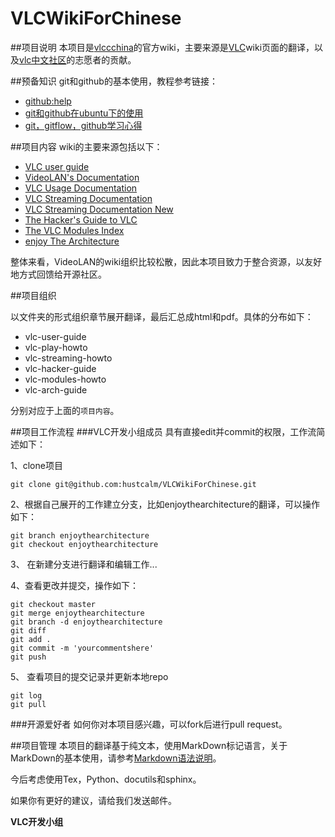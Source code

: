VLCWikiForChinese
=================
##项目说明
本项目是[vlccchina](http://vlcchina.org/wiki)的官方wiki，主要来源是[VLC](http://wiki.videolan.org/Main_Page)wiki页面的翻译，以及[vlc中文社区](http://vlcchina.or)的志愿者的贡献。

##预备知识
git和github的基本使用，教程参考链接：

*   [github:help](https://help.github.com/articles/set-up-git)
*   [git和github在ubuntu下的使用](http://www.cnblogs.com/cocowool/archive/2010/10/19/1855616.html)
*   [git，gitflow，github学习心得](http://blog.csdn.net/yeahugo/article/details/7232380)

##项目内容
wiki的主要来源包括以下：

*   [VLC user guide](http://www.videolan.org/doc/vlc-user-guide/en/index.html)
*   [VideoLAN's Documentation](http://wiki.videolan.org/Documentation:Documentation)
*   [VLC Usage Documentation](http://wiki.videolan.org/Documentation:Play_HowTo)
*   [VLC Streaming Documentation](http://wiki.videolan.org/Documentation:Streaming_HowTo)
*   [VLC Streaming Documentation New](http://wiki.videolan.org/Documentation:Streaming_HowTo_New)
*   [The Hacker's Guide to VLC](http://wiki.videolan.org/Documentation:Hacker%27s_Guide)
*   [The VLC Modules Index](http://wiki.videolan.org/Documentation:Modules)
*   [enjoy The Architecture](http://www.enjoythearchitecture.com/vlc-architecture.html)

整体来看，VideoLAN的wiki组织比较松散，因此本项目致力于整合资源，以友好地方式回馈给开源社区。

##项目组织

以文件夹的形式组织章节展开翻译，最后汇总成html和pdf。具体的分布如下：

*   vlc-user-guide  
*   vlc-play-howto
*   vlc-streaming-howto
*   vlc-hacker-guide
*   vlc-modules-howto
*   vlc-arch-guide

分别对应于上面的`项目内容`。

##项目工作流程
###VLC开发小组成员
具有直接edit并commit的权限，工作流简述如下：

1、clone项目

    git clone git@github.com:hustcalm/VLCWikiForChinese.git

2、根据自己展开的工作建立分支，比如enjoythearchitecture的翻译，可以操作如下：

    git branch enjoythearchitecture
    git checkout enjoythearchitecture
3、 在新建分支进行翻译和编辑工作...

4、查看更改并提交，操作如下：
    
    git checkout master
    git merge enjoythearchitecture
    git branch -d enjoythearchitecture
    git diff
    git add .
    git commit -m 'yourcommentshere'
    git push

5、 查看项目的提交记录并更新本地repo

    git log
    git pull

###开源爱好者
如何你对本项目感兴趣，可以fork后进行pull request。

##项目管理
本项目的翻译基于纯文本，使用MarkDown标记语言，关于MarkDown的基本使用，请参考[Markdown语法说明](http://wowubuntu.com/markdown/)。

今后考虑使用Tex，Python、docutils和sphinx。

如果你有更好的建议，请给我们发送邮件。

**VLC开发小组**

